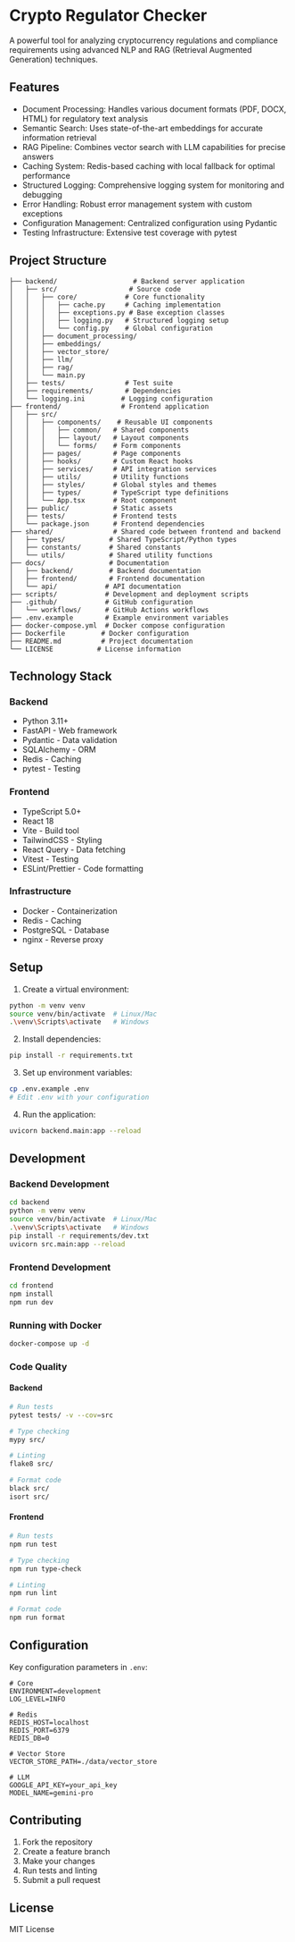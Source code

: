 # Crypto Regulator Checker

A powerful tool for analyzing cryptocurrency regulations and compliance requirements using advanced NLP and RAG (Retrieval Augmented Generation) techniques.

## Features

- Document Processing: Handles various document formats (PDF, DOCX, HTML) for regulatory text analysis
- Semantic Search: Uses state-of-the-art embeddings for accurate information retrieval
- RAG Pipeline: Combines vector search with LLM capabilities for precise answers
- Caching System: Redis-based caching with local fallback for optimal performance
- Structured Logging: Comprehensive logging system for monitoring and debugging
- Error Handling: Robust error management system with custom exceptions
- Configuration Management: Centralized configuration using Pydantic
- Testing Infrastructure: Extensive test coverage with pytest

## Project Structure

```
├── backend/                   # Backend server application
│   ├── src/                  # Source code
│   │   ├── core/            # Core functionality
│   │   │   ├── cache.py     # Caching implementation
│   │   │   ├── exceptions.py # Base exception classes
│   │   │   ├── logging.py   # Structured logging setup
│   │   │   └── config.py    # Global configuration
│   │   ├── document_processing/
│   │   ├── embeddings/
│   │   ├── vector_store/
│   │   ├── llm/
│   │   ├── rag/
│   │   └── main.py
│   ├── tests/               # Test suite
│   ├── requirements/        # Dependencies
│   └── logging.ini         # Logging configuration
├── frontend/               # Frontend application
│   ├── src/
│   │   ├── components/    # Reusable UI components
│   │   │   ├── common/   # Shared components
│   │   │   ├── layout/   # Layout components
│   │   │   └── forms/    # Form components
│   │   ├── pages/        # Page components
│   │   ├── hooks/        # Custom React hooks
│   │   ├── services/     # API integration services
│   │   ├── utils/        # Utility functions
│   │   ├── styles/       # Global styles and themes
│   │   ├── types/        # TypeScript type definitions
│   │   └── App.tsx       # Root component
│   ├── public/           # Static assets
│   ├── tests/            # Frontend tests
│   └── package.json      # Frontend dependencies
├── shared/               # Shared code between frontend and backend
│   ├── types/           # Shared TypeScript/Python types
│   ├── constants/       # Shared constants
│   └── utils/           # Shared utility functions
├── docs/                # Documentation
│   ├── backend/         # Backend documentation
│   ├── frontend/        # Frontend documentation
│   └── api/            # API documentation
├── scripts/            # Development and deployment scripts
├── .github/            # GitHub configuration
│   └── workflows/      # GitHub Actions workflows
├── .env.example        # Example environment variables
├── docker-compose.yml  # Docker compose configuration
├── Dockerfile         # Docker configuration
├── README.md          # Project documentation
└── LICENSE           # License information
```

## Technology Stack

### Backend
- Python 3.11+
- FastAPI - Web framework
- Pydantic - Data validation
- SQLAlchemy - ORM
- Redis - Caching
- pytest - Testing

### Frontend
- TypeScript 5.0+
- React 18
- Vite - Build tool
- TailwindCSS - Styling
- React Query - Data fetching
- Vitest - Testing
- ESLint/Prettier - Code formatting

### Infrastructure
- Docker - Containerization
- Redis - Caching
- PostgreSQL - Database
- nginx - Reverse proxy

## Setup

1. Create a virtual environment:
```bash
python -m venv venv
source venv/bin/activate  # Linux/Mac
.\venv\Scripts\activate   # Windows
```

2. Install dependencies:
```bash
pip install -r requirements.txt
```

3. Set up environment variables:
```bash
cp .env.example .env
# Edit .env with your configuration
```

4. Run the application:
```bash
uvicorn backend.main:app --reload
```

## Development

### Backend Development
```bash
cd backend
python -m venv venv
source venv/bin/activate  # Linux/Mac
.\venv\Scripts\activate   # Windows
pip install -r requirements/dev.txt
uvicorn src.main:app --reload
```

### Frontend Development
```bash
cd frontend
npm install
npm run dev
```

### Running with Docker
```bash
docker-compose up -d
```

### Code Quality

#### Backend
```bash
# Run tests
pytest tests/ -v --cov=src

# Type checking
mypy src/

# Linting
flake8 src/

# Format code
black src/
isort src/
```

#### Frontend
```bash
# Run tests
npm run test

# Type checking
npm run type-check

# Linting
npm run lint

# Format code
npm run format
```

## Configuration

Key configuration parameters in `.env`:

```
# Core
ENVIRONMENT=development
LOG_LEVEL=INFO

# Redis
REDIS_HOST=localhost
REDIS_PORT=6379
REDIS_DB=0

# Vector Store
VECTOR_STORE_PATH=./data/vector_store

# LLM
GOOGLE_API_KEY=your_api_key
MODEL_NAME=gemini-pro
```

## Contributing

1. Fork the repository
2. Create a feature branch
3. Make your changes
4. Run tests and linting
5. Submit a pull request

## License

MIT License 